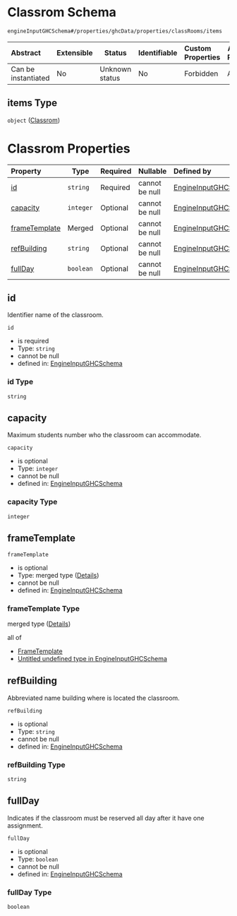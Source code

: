 # Classrom Schema

```txt
engineInputGHCSchema#/properties/ghcData/properties/classRooms/items
```




| Abstract            | Extensible | Status         | Identifiable | Custom Properties | Additional Properties | Access Restrictions | Defined In                                                         |
| :------------------ | ---------- | -------------- | ------------ | :---------------- | --------------------- | ------------------- | ------------------------------------------------------------------ |
| Can be instantiated | No         | Unknown status | No           | Forbidden         | Allowed               | none                | [ghc.schema.json\*](../out/ghc.schema.json "open original schema") |

## items Type

`object` ([Classrom](ghc-properties-ghcdata-properties-classroms-classrom.md))

# Classrom Properties

| Property                        | Type      | Required | Nullable       | Defined by                                                                                                                                                                                               |
| :------------------------------ | --------- | -------- | -------------- | :------------------------------------------------------------------------------------------------------------------------------------------------------------------------------------------------------- |
| [id](#id)                       | `string`  | Required | cannot be null | [EngineInputGHCSchema](ghc-properties-ghcdata-properties-classroms-classrom-properties-id.md "engineInputGHCSchema#/properties/ghcData/properties/classRooms/items/properties/id")                       |
| [capacity](#capacity)           | `integer` | Optional | cannot be null | [EngineInputGHCSchema](ghc-properties-ghcdata-properties-classroms-classrom-properties-capacity.md "engineInputGHCSchema#/properties/ghcData/properties/classRooms/items/properties/capacity")           |
| [frameTemplate](#frametemplate) | Merged    | Optional | cannot be null | [EngineInputGHCSchema](ghc-properties-ghcdata-properties-classroms-classrom-properties-frametemplate.md "engineInputGHCSchema#/properties/ghcData/properties/classRooms/items/properties/frameTemplate") |
| [refBuilding](#refbuilding)     | `string`  | Optional | cannot be null | [EngineInputGHCSchema](ghc-properties-ghcdata-properties-classroms-classrom-properties-refbuilding.md "engineInputGHCSchema#/properties/ghcData/properties/classRooms/items/properties/refBuilding")     |
| [fullDay](#fullday)             | `boolean` | Optional | cannot be null | [EngineInputGHCSchema](ghc-properties-ghcdata-properties-classroms-classrom-properties-fullday.md "engineInputGHCSchema#/properties/ghcData/properties/classRooms/items/properties/fullDay")             |

## id

Identifier name of the classroom.


`id`

-   is required
-   Type: `string`
-   cannot be null
-   defined in: [EngineInputGHCSchema](ghc-properties-ghcdata-properties-classroms-classrom-properties-id.md "engineInputGHCSchema#/properties/ghcData/properties/classRooms/items/properties/id")

### id Type

`string`

## capacity

Maximum students number who the classroom can accommodate.


`capacity`

-   is optional
-   Type: `integer`
-   cannot be null
-   defined in: [EngineInputGHCSchema](ghc-properties-ghcdata-properties-classroms-classrom-properties-capacity.md "engineInputGHCSchema#/properties/ghcData/properties/classRooms/items/properties/capacity")

### capacity Type

`integer`

## frameTemplate




`frameTemplate`

-   is optional
-   Type: merged type ([Details](ghc-properties-ghcdata-properties-classroms-classrom-properties-frametemplate.md))
-   cannot be null
-   defined in: [EngineInputGHCSchema](ghc-properties-ghcdata-properties-classroms-classrom-properties-frametemplate.md "engineInputGHCSchema#/properties/ghcData/properties/classRooms/items/properties/frameTemplate")

### frameTemplate Type

merged type ([Details](ghc-properties-ghcdata-properties-classroms-classrom-properties-frametemplate.md))

all of

-   [FrameTemplate](ghc-definitions-frametemplate.md "check type definition")
-   [Untitled undefined type in EngineInputGHCSchema](ghc-properties-ghcdata-properties-classroms-classrom-properties-frametemplate-allof-1.md "check type definition")

## refBuilding

Abbreviated name building where is located the classroom.


`refBuilding`

-   is optional
-   Type: `string`
-   cannot be null
-   defined in: [EngineInputGHCSchema](ghc-properties-ghcdata-properties-classroms-classrom-properties-refbuilding.md "engineInputGHCSchema#/properties/ghcData/properties/classRooms/items/properties/refBuilding")

### refBuilding Type

`string`

## fullDay

Indicates if the classroom must be reserved all day after it have one assignment.


`fullDay`

-   is optional
-   Type: `boolean`
-   cannot be null
-   defined in: [EngineInputGHCSchema](ghc-properties-ghcdata-properties-classroms-classrom-properties-fullday.md "engineInputGHCSchema#/properties/ghcData/properties/classRooms/items/properties/fullDay")

### fullDay Type

`boolean`
